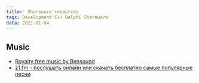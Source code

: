 ```yaml
---
title:  Shareware resources
tags: Development C++ Delphi Shareware
data: 2021-01-04
---
```


## Music

- [Royalty free music by Bensound](https://www.bensound.com)
- [z1.fm - послушать онлайн или скачать бесплатно самые популярные песни](https://z1.fm/)